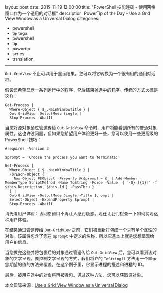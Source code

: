 ﻿layout: post
date: 2015-11-19 12:00:00
title: "PowerShell 技能连载 - 使用网格窗口作为一个通用的对话框"
description: PowerTip of the Day - Use a Grid View Window as a Universal Dialog
categories:
- powershell
- tip
tags:
- powershell
- tip
- powertip
- series
- translation
---
`Out-GridView` 不止可以用于显示结果。您可以将它转换为一个很有用的通用对话框。

假设您希望显示一系列运行中的程序，然后结束掉选中的程序。传统的方式大概是这样：

    Get-Process |
      Where-Object { $_.MainWindowTitle } |
      Out-GridView -OutputMode Single |
      Stop-Process -WhatIf

当您将源对象通过管道传给 `Out-GridView` 命令时，用户将能看到所有的普通对象属性。这也许没问题，但如果您希望用户体验更好一些，您可以使用一些更高级的 PowerShell 技巧：

    #requires -Version 3
    
    $prompt = 'Choose the process you want to terminate:'
    
    Get-Process |
      Where-Object { $_.MainWindowTitle } |
      ForEach-Object {
        New-Object PSObject -Property @{$prompt = $_ | Add-Member -MemberType ScriptMethod -Name ToString -Force -Value  { '{0} [{1}]' -f $this.Description, $this.Id } -PassThru }
      } |
      Out-GridView -OutputMode Single -Title $prompt |
      Select-Object -ExpandProperty $prompt |
      Stop-Process -WhatIf

请先看用户体验：该网格窗口不再让人感到疑惑。现在让我们检查一下如何实现这种用户体验。

在结果通过管道传给 `Out-GridView` 之前，它们被重新打包成一个只有单个属性的对象。该属性包含了您在 `$prompt` 中定义的名称，所以它基本上就是您想呈现给用户的信息。

当您做完这些并将包裹后的对象通过管道传给 `Out-GridView` 后，您可以看到该对象的文字呈现。要控制文字呈现的方式，我们将它的 `ToString()` 方法用一个显示您期望的值的方法来覆盖。在这个例子里，它显示进程的描述和进程的 ID。

最后，被用户选中的对象将再被拆包。通过这种方法，您可以获取源对象。

<!--more-->
本文国际来源：[Use a Grid View Window as a Universal Dialog](http://community.idera.com/powershell/powertips/b/tips/posts/use-a-grid-view-window-as-a-universal-dialog)
